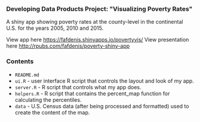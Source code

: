 ### Developing Data Products Project: "Visualizing Poverty Rates"

A shiny app showing poverty rates at the county-level in the continental U.S. for the years 2005, 2010 and 2015.

View app here https://fafdenis.shinyapps.io/povertyvis/
View presentation here http://rpubs.com/fafdenis/poverty-shiny-app

### Contents
- `README.md`
- `ui.R` - user interface R script that controls the layout and look of my app.
- `server.R` - R script that controls what my app does.
- `helpers.R` - R script that contains the percent_map function for calculating the percentiles.
- `data` - U.S. Census data (after being processed and formatted) used to create the content of the map.